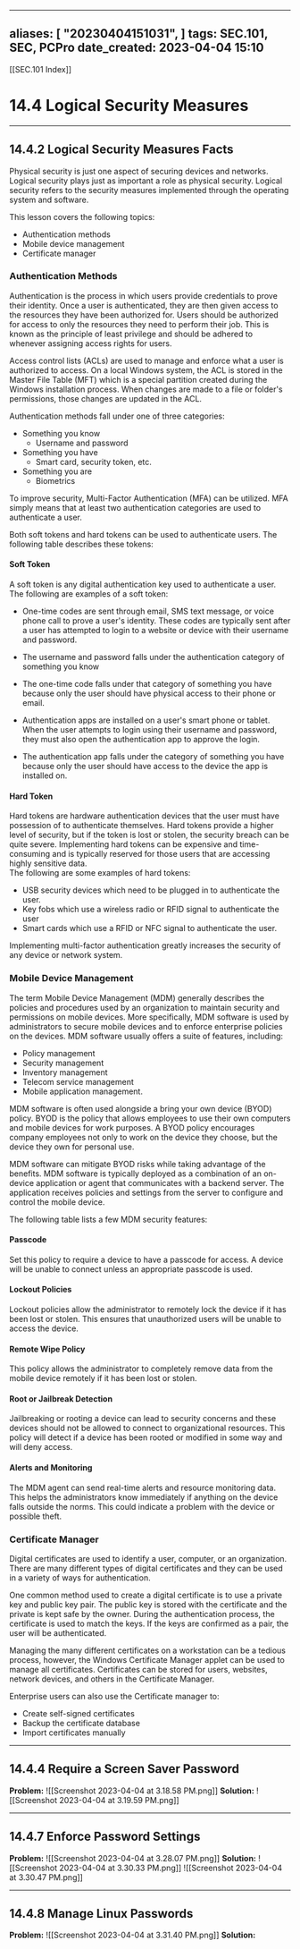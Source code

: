 
---
aliases: [ "20230404151031",  ]
tags: SEC.101, SEC, PCPro
date_created: 2023-04-04 15:10
---
[[SEC.101 Index]]
# 14.4 Logical Security Measures
---
## 14.4.2 Logical Security Measures Facts
Physical security is just one aspect of securing devices and networks. Logical security plays just as important a role as physical security. Logical security refers to the security measures implemented through the operating system and software.

This lesson covers the following topics:
-   Authentication methods
-   Mobile device management
-   Certificate manager

### Authentication Methods
Authentication is the process in which users provide credentials to prove their identity. Once a user is authenticated, they are then given access to the resources they have been authorized for. Users should be authorized for access to only the resources they need to perform their job. This is known as the principle of least privilege and should be adhered to whenever assigning access rights for users.

Access control lists (ACLs) are used to manage and enforce what a user is authorized to access. On a local Windows system, the ACL is stored in the Master File Table (MFT) which is a special partition created during the Windows installation process. When changes are made to a file or folder's permissions, those changes are updated in the ACL.

Authentication methods fall under one of three categories:

-   Something you know
	-   Username and password
-   Something you have
	-   Smart card, security token, etc.
-   Something you are
	-   Biometrics

To improve security, Multi-Factor Authentication (MFA) can be utilized. MFA simply means that at least two authentication categories are used to authenticate a user.

Both soft tokens and hard tokens can be used to authenticate users. The following table describes these tokens:
#### Soft Token
A soft token is any digital authentication key used to authenticate a user. The following are examples of a soft token:  

-   One-time codes are sent through email, SMS text message, or voice phone call to prove a user's identity. These codes are typically sent after a user has attempted to login to a website or device with their username and password.

-   The username and password falls under the authentication category of something you know
-   The one-time code falls under that category of something you have because only the user should have physical access to their phone or email.

-   Authentication apps are installed on a user's smart phone or tablet. When the user attempts to login using their username and password, they must also open the authentication app to approve the login.

-   The authentication app falls under the category of something you have because only the user should have access to the device the app is installed on.
#### Hard Token
Hard tokens are hardware authentication devices that the user must have possession of to authenticate themselves. Hard tokens provide a higher level of security, but if the token is lost or stolen, the security breach can be quite severe. Implementing hard tokens can be expensive and time-consuming and is typically reserved for those users that are accessing highly sensitive data.  
The following are some examples of hard tokens:  

-   USB security devices which need to be plugged in to authenticate the user.
-   Key fobs which use a wireless radio or RFID signal to authenticate the user
-   Smart cards which use a RFID or NFC signal to authenticate the user.

Implementing multi-factor authentication greatly increases the security of any device or network system.

### Mobile Device Management
The term Mobile Device Management (MDM) generally describes the policies and procedures used by an organization to maintain security and permissions on mobile devices. More specifically, MDM software is used by administrators to secure mobile devices and to enforce enterprise policies on the devices. MDM software usually offers a suite of features, including:

-   Policy management
-   Security management
-   Inventory management
-   Telecom service management
-   Mobile application management.

MDM software is often used alongside a bring your own device (BYOD) policy. BYOD is the policy that allows employees to use their own computers and mobile devices for work purposes. A BYOD policy encourages company employees not only to work on the device they choose, but the device they own for personal use.  

MDM software can mitigate BYOD risks while taking advantage of the benefits. MDM software is typically deployed as a combination of an on-device application or agent that communicates with a backend server. The application receives policies and settings from the server to configure and control the mobile device.

  
The following table lists a few MDM security features:
#### Passcode
Set this policy to require a device to have a passcode for access. A device will be unable to connect unless an appropriate passcode is used.
#### Lockout Policies
Lockout policies allow the administrator to remotely lock the device if it has been lost or stolen. This ensures that unauthorized users will be unable to access the device.
#### Remote Wipe Policy
This policy allows the administrator to completely remove data from the mobile device remotely if it has been lost or stolen.
#### Root or Jailbreak Detection
Jailbreaking or rooting a device can lead to security concerns and these devices should not be allowed to connect to organizational resources. This policy will detect if a device has been rooted or modified in some way and will deny access.
#### Alerts and Monitoring 
The MDM agent can send real-time alerts and resource monitoring data. This helps the administrators know immediately if anything on the device falls outside the norms. This could indicate a problem with the device or possible theft.

### Certificate Manager
Digital certificates are used to identify a user, computer, or an organization. There are many different types of digital certificates and they can be used in a variety of ways for authentication.

One common method used to create a digital certificate is to use a private key and public key pair. The public key is stored with the certificate and the private is kept safe by the owner. During the authentication process, the certificate is used to match the keys. If the keys are confirmed as a pair, the user will be authenticated.

Managing the many different certificates on a workstation can be a tedious process, however, the Windows Certificate Manager applet can be used to manage all certificates. Certificates can be stored for users, websites, network devices, and others in the Certificate Manager.

Enterprise users can also use the Certificate manager to:
-   Create self-signed certificates
-   Backup the certificate database
-   Import certificates manually

---
## 14.4.4 Require a Screen Saver Password
**Problem:**
![[Screenshot 2023-04-04 at 3.18.58 PM.png]]
**Solution:**
![[Screenshot 2023-04-04 at 3.19.59 PM.png]]

---
## 14.4.7 Enforce Password Settings
**Problem:**
![[Screenshot 2023-04-04 at 3.28.07 PM.png]]
**Solution:**
![[Screenshot 2023-04-04 at 3.30.33 PM.png]]
![[Screenshot 2023-04-04 at 3.30.47 PM.png]]

---
## 14.4.8 Manage Linux Passwords
**Problem:**
![[Screenshot 2023-04-04 at 3.31.40 PM.png]]
**Solution:**
